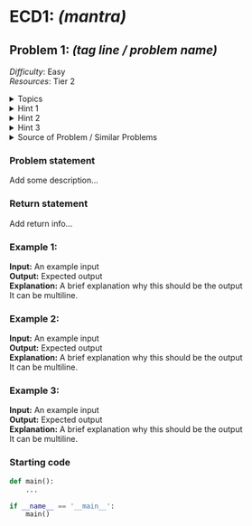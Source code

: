 # ECD1: _(mantra)_  

## Problem 1: _(tag line / problem name)_

<!-- Add some metadata about the problem here.                      -->
<!-- `Difficulty` can be `Easy`, `Med`, `Hard`.                     -->
<!-- `Topics` can be like `Dynamic Programming`, `Binary search`.   -->
<!--    For more info, take a look at leetcode's Topics             -->
<!-- Hints are completely optional, add max 3 hints                 -->
<!--    If less than 3 hints are used, remove the others completely -->
<!-- Give the source from where you copied the problem              -->
<!--    or took inspiration from. (Source often contains solutions) -->

_Difficulty_: Easy  
_Resources_: Tier 2  
<details>
    <summary>Topics</summary>  

`Topic 1` `Topic 2` ...
</details>
<details>
    <summary>Hint 1</summary>  

Edit this line only, or remove the detail tag completely.
</details>
<details>
    <summary>Hint 2</summary>  

Edit this line only, or remove the detail tag completely.
</details>
<details>
    <summary>Hint 3</summary>  

Edit this line only, or remove the detail tag completely.
</details>
<details>
    <summary>Source of Problem / Similar Problems</summary>  

1. http link or book name
2. http link or book name
</details>

### Problem statement
<!-- Here explain the problem in detail -->
Add some description...

### Return statement
<!-- Here explain what the program should return, or output -->
Add return info...

<!-- Add 2 or 3 examples to better convey your problem statement -->
### Example 1:
**Input:** An example input  
**Output:** Expected output  
**Explanation:** A brief explanation why this should be the output  
    It can be multiline.

### Example 2:
**Input:** An example input  
**Output:** Expected output  
**Explanation:** A brief explanation why this should be the output  
    It can be multiline.

### Example 3:
**Input:** An example input  
**Output:** Expected output  
**Explanation:** A brief explanation why this should be the output  
    It can be multiline.

### Starting code
<!-- Add a good starting point, without revealing too much -->
```py
def main():
    ...

if __name__ == '__main__':
    main()
```